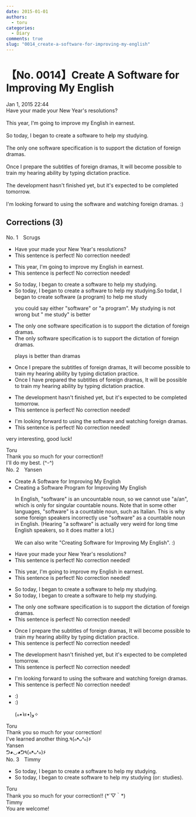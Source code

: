 ```yaml
---
date: 2015-01-01
authors:
  - toru
categories:
  - Diary
comments: true
slug: "0014_create-a-software-for-improving-my-english"
---
```


# 【No. 0014】Create A Software for Improving My English
<div class="date">Jan 1, 2015 22:44</div>
<div id="post"><div id="body_show_ori">
Have your made your New Year's resolutions?<br/><br/>This year, I'm going to improve my English in earnest.<br/><br/>So today,  I began to create a software to help my studying.<br/><br/>The only one software specification is to support the dictation of foreign dramas.<br/><br/>Once I prepare the subtitles of foreign dramas, It will become possible to train my hearing ability by typing dictation practice.<br/><br/>The development hasn't finished yet, but it's expected to be completed tomorrow.<br/><br/>I'm looking forward to using the software and watching foreign dramas. :)<br/>
</div></div>

<!-- more -->


## Corrections (3)
<div id="block"><div class="first_name"> No. 1　<span class="just_name">Scrugs</span></div><div id="block2">
<ul class="correction_field">
<li class="incorrect">Have your made your New Year's resolutions?</li>
<li class="corrected perfect">This sentence is perfect! No correction needed!</li>
</ul>
<ul class="correction_field">
<li class="incorrect">This year, I'm going to improve my English in earnest.</li>
<li class="corrected perfect">This sentence is perfect! No correction needed!</li>
</ul>
<ul class="correction_field">
<li class="incorrect">So today,  I began to create a software to help my studying.</li>
<li class="corrected correct">
So today, I began to create a software to help my studying.So todat, I began to create software (a program) to help me study
<p class="correction_comment">you could say either "software" or "a program". My studying is not wrong but " me study" is better</p>
</li>
</ul>
<ul class="correction_field">
<li class="incorrect">The only one software specification is to support the dictation of foreign dramas.</li>
<li class="corrected correct">
The only software specification is to support the dictation of foreign dramas.
<p class="correction_comment">plays is better than dramas</p>
</li>
</ul>
<ul class="correction_field">
<li class="incorrect">Once I prepare the subtitles of foreign dramas, It will become possible to train my hearing ability by typing dictation practice.</li>
<li class="corrected correct">
Once I have prepared the subtitles of foreign dramas, It will be possible to train my hearing ability by typing dictation practice.
</li>
</ul>
<ul class="correction_field">
<li class="incorrect">The development hasn't finished yet, but it's expected to be completed tomorrow.</li>
<li class="corrected perfect">This sentence is perfect! No correction needed!</li>
</ul>
<ul class="correction_field">
<li class="incorrect">I'm looking forward to using the software and watching foreign dramas.</li>
<li class="corrected perfect">This sentence is perfect! No correction needed!</li>
</ul>
<p class="comment_small">
 very interesting, good luck!
</p>

</div><div class="name"><span class="just_name">Toru</span><br>
Thank you so much for your correction!! <br/>I'll do my best. (^-^)
</div>
</div>
<div id="block"><div class="first_name"> No. 2　<span class="just_name">Yansen</span></div><div id="block2">
<ul class="correction_field">
<li class="incorrect">Create A Software for Improving My English</li>
<li class="corrected correct">
<span class="f_blue">Creating</span> <span class="f_red">a</span> Software <span class="f_blue">Program</span> for Improving My English
<p class="correction_comment">In English, "software" is an uncountable noun, so we cannot use "a/an", which is only for singular countable nouns. Note that in some other languages, "software" is a countable noun, such as Italian. This is why some foreign speakers incorrectly use "software" as a countable noun in English. (Hearing "a software" is actually very weird for long time English speakers, so it does matter a lot.) <br/><br/>We can also write "Creating Software for Improving My English". :)</p>
</li>
</ul>
<ul class="correction_field">
<li class="incorrect">Have your made your New Year's resolutions?</li>
<li class="corrected perfect">This sentence is perfect! No correction needed!</li>
</ul>
<ul class="correction_field">
<li class="incorrect">This year, I'm going to improve my English in earnest.</li>
<li class="corrected perfect">This sentence is perfect! No correction needed!</li>
</ul>
<ul class="correction_field">
<li class="incorrect">So today,  I began to create a software to help my studying.</li>
<li class="corrected correct">
So today, I began to create <span class="sline"><span class="f_red">a</span></span> software to help my studying.
</li>
</ul>
<ul class="correction_field">
<li class="incorrect">The only one software specification is to support the dictation of foreign dramas.</li>
<li class="corrected perfect">This sentence is perfect! No correction needed!</li>
</ul>
<ul class="correction_field">
<li class="incorrect">Once I prepare the subtitles of foreign dramas, It will become possible to train my hearing ability by typing dictation practice.</li>
<li class="corrected perfect">This sentence is perfect! No correction needed!</li>
</ul>
<ul class="correction_field">
<li class="incorrect">The development hasn't finished yet, but it's expected to be completed tomorrow.</li>
<li class="corrected perfect">This sentence is perfect! No correction needed!</li>
</ul>
<ul class="correction_field">
<li class="incorrect">I'm looking forward to using the software and watching foreign dramas.</li>
<li class="corrected perfect">This sentence is perfect! No correction needed!</li>
</ul>
<ul class="correction_field">
<li class="incorrect">:)</li>
<li class="corrected correct">
:)
<p class="correction_comment">(๑•̀ㅂ•́)و✧</p>
</li>
</ul>
</div><div class="name"><span class="just_name">Toru</span><br>
Thank you so much for your correction! <br/>I've learned another thing.٩(๑❛ᴗ❛๑)۶
</div>
<div class="name"><span class="just_name">Yansen</span><br>
ᕤ◕◡◕ᕤ٩(๑❛ᴗ❛๑)۶
</div>
</div>
<div id="block"><div class="first_name"> No. 3　<span class="just_name">Timmy</span></div><div id="block2">
<ul class="correction_field">
<li class="incorrect">So today,  I began to create a software to help my studying.</li>
<li class="corrected correct">
So today, I began to create software to help my studying (or: studies).
</li>
</ul>
</div><div class="name"><span class="just_name">Toru</span><br>
Thank you so much for your correction!! (*´▽｀*)
</div>
<div class="name"><span class="just_name">Timmy</span><br>
You are welcome!
</div>
</div>
